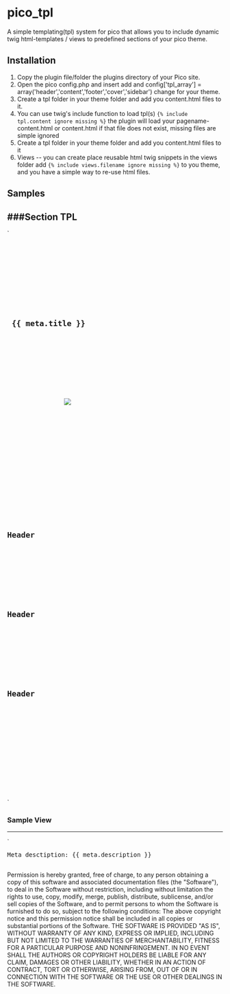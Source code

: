 pico_tpl
========

A simple templating(tpl) system for pico that allows you to include dynamic twig html-templates / views to predefined sections of your pico theme.

Installation
------------

1. Copy the plugin file/folder the plugins directory of your Pico site.
2. Open the pico config.php and insert add and config['tpl_array'] = array('header','content','footer','cover','sidebar') change for your theme.
3. Create a tpl folder in your theme folder and add you content.html files to it.
4. You can use twig's include function to load tpl(s) `{% include tpl.content ignore missing %}` the plugin will load your pagename-content.html or content.html if that file does not exist, missing files are simple ignored
5. Create a tpl folder in your theme folder and add you content.html files to it
6. Views -- you can create place reusable html twig snippets in the views folder add `{% include views.filename ignore missing %}` to you theme, and you have a simple way to re-use html files.

Samples
-------

###Section TPL
--------------

`
<code>
<pre>
<!--
TODO The TPL description
-->
<section id="cover" class="cover fold">
<div class="container v-align">
    <div class="row">
        <!-- CLASS -->
        <div class="col-4">
            <h1 class="mast-header"> {{ meta.title }} </h1>
            <p class="fixie default-text"></p>
        </div>
        <div class="col-8">
            <figure>
             <img src="http://lorempixel.com/720/360/technics" />
            </figure>

        </div>
    </div>
    <!-- container -->
</div>
</section>
<section id="features">
    <div class="container">
        <div class="row sub-headlines default-text">
            <div class="col-4">
                <h1 class="fixie">Header</h1>
                <p class="fixie"></p>
            </div>
            <div class="col-4">
                <h1 class="fixie">Header</h1>
                <p class="fixie"></p>
            </div>
            <div class="col-4">
                <h1 class="fixie">Header</h1>
                <p class="fixie"></p>
            </div>
        </div>
        <!-- ******end - row****** -->
        <!-- container -->
    </div>
</section>
</pre>
</code>
`

### Sample View
---------------

`
<pre>
<div>Meta desctiption: {{ meta.description }}</div>
</pre
`

License
-------

### Released under the MIT license.

Copyright (c) <year> <copyright holders>

Permission is hereby granted, free of charge, to any person obtaining a copy
of this software and associated documentation files (the "Software"), to deal
in the Software without restriction, including without limitation the rights
to use, copy, modify, merge, publish, distribute, sublicense, and/or sell
copies of the Software, and to permit persons to whom the Software is
furnished to do so, subject to the following conditions:

The above copyright notice and this permission notice shall be included in
all copies or substantial portions of the Software.

THE SOFTWARE IS PROVIDED "AS IS", WITHOUT WARRANTY OF ANY KIND, EXPRESS OR
IMPLIED, INCLUDING BUT NOT LIMITED TO THE WARRANTIES OF MERCHANTABILITY,
FITNESS FOR A PARTICULAR PURPOSE AND NONINFRINGEMENT. IN NO EVENT SHALL THE
AUTHORS OR COPYRIGHT HOLDERS BE LIABLE FOR ANY CLAIM, DAMAGES OR OTHER
LIABILITY, WHETHER IN AN ACTION OF CONTRACT, TORT OR OTHERWISE, ARISING FROM,
OUT OF OR IN CONNECTION WITH THE SOFTWARE OR THE USE OR OTHER DEALINGS IN
THE SOFTWARE.